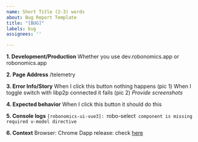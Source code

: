 ```yaml
---
name: Short Title (2-3) words
about: Bug Report Template
title: "[BUG]"
labels: bug
assignees: ''

---
```


**1. Development/Production**
Whether you use dev.robonomics.app or robonomics.app


**2. Page Address**
/telemetry


**3. Error Info/Story**
When I click this button nothing happens (pic 1)
When I toggle switch with libp2p connected it fails (pic 2)
_Provide screenshots_


**4. Expected behavior**
When I click this button it should do this


**5. Console logs**
`[robonomics-ui-vue3]: `robo-select` component is missing required v-model directive`


**6. Context**
Browser: Chrome
Dapp release: check [here](https://github.com/airalab/robonomics.app/releases)
